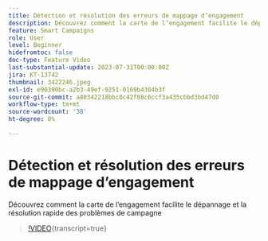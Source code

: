 ```yaml
---
title: Détection et résolution des erreurs de mappage d’engagement
description: Découvrez comment la carte de l’engagement facilite le dépannage et la résolution rapide des problèmes de campagne
feature: Smart Campaigns
role: User
level: Beginner
hidefromtoc: false
doc-type: Feature Video
last-substantial-update: 2023-07-31T00:00:00Z
jira: KT-13742
thumbnail: 3422246.jpeg
exl-id: e90390bc-a2b3-49ef-9251-0169b4304b3f
source-git-commit: a80342218bbc8c42f88c6ccf3a435cbbd3bd47d0
workflow-type: tm+mt
source-wordcount: '38'
ht-degree: 0%

---
```


# Détection et résolution des erreurs de mappage d’engagement

Découvrez comment la carte de l’engagement facilite le dépannage et la résolution rapide des problèmes de campagne

>[!VIDEO](https://video.tv.adobe.com/v/3422246/?learn=on){transcript=true}
